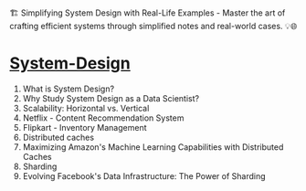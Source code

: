 🏗️ Simplifying System Design with Real-Life Examples - Master the art of crafting efficient systems through simplified notes and real-world cases. 💡🌐

# [System-Design](https://github.com/JaydeepAgravat/System-Design/blob/main/system_design.md)

1. What is System Design?
2. Why Study System Design as a Data Scientist?
3. Scalability: Horizontal vs. Vertical
4. Netflix - Content Recommendation System
5. Flipkart - Inventory Management
6. Distributed caches
7. Maximizing Amazon's Machine Learning Capabilities with Distributed Caches
8. Sharding
9. Evolving Facebook's Data Infrastructure: The Power of Sharding
